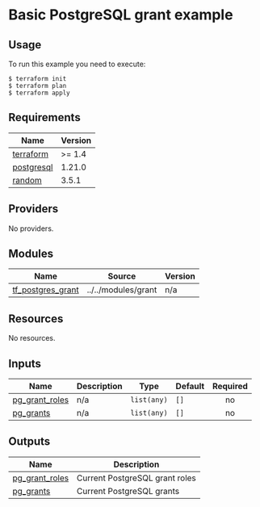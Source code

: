 # Basic PostgreSQL grant example

## Usage

To run this example you need to execute:

```
$ terraform init
$ terraform plan
$ terraform apply
```

## Requirements

| Name | Version |
|------|---------|
| <a name="requirement_terraform"></a> [terraform](#requirement\_terraform) | >= 1.4 |
| <a name="requirement_postgresql"></a> [postgresql](#requirement\_postgresql) | 1.21.0 |
| <a name="requirement_random"></a> [random](#requirement\_random) | 3.5.1 |

## Providers

No providers.

## Modules

| Name | Source | Version |
|------|--------|---------|
| <a name="module_tf_postgres_grant"></a> [tf\_postgres\_grant](#module\_tf\_postgres\_grant) | ../../modules/grant | n/a |

## Resources

No resources.

## Inputs

| Name | Description | Type | Default | Required |
|------|-------------|------|---------|:--------:|
| <a name="input_pg_grant_roles"></a> [pg\_grant\_roles](#input\_pg\_grant\_roles) | n/a | `list(any)` | `[]` | no |
| <a name="input_pg_grants"></a> [pg\_grants](#input\_pg\_grants) | n/a | `list(any)` | `[]` | no |

## Outputs

| Name | Description |
|------|-------------|
| <a name="output_pg_grant_roles"></a> [pg\_grant\_roles](#output\_pg\_grant\_roles) | Current PostgreSQL grant roles |
| <a name="output_pg_grants"></a> [pg\_grants](#output\_pg\_grants) | Current PostgreSQL grants |
<!-- END_TF_DOCS -->
